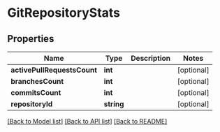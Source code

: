 # GitRepositoryStats

## Properties
Name | Type | Description | Notes
------------ | ------------- | ------------- | -------------
**activePullRequestsCount** | **int** |  | [optional] 
**branchesCount** | **int** |  | [optional] 
**commitsCount** | **int** |  | [optional] 
**repositoryId** | **string** |  | [optional] 

[[Back to Model list]](../README.md#documentation-for-models) [[Back to API list]](../README.md#documentation-for-api-endpoints) [[Back to README]](../README.md)


